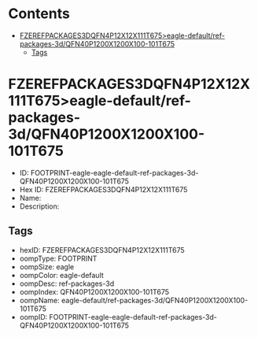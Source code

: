 



Contents
========

* [FZEREFPACKAGES3DQFN4P12X12X111T675>eagle-default/ref-packages-3d/QFN40P1200X1200X100-101T675](#fzerefpackages3dqfn4p12x12x111t675eagle-defaultref-packages-3dqfn40p1200x1200x100-101t675)
	* [Tags](#tags)

# FZEREFPACKAGES3DQFN4P12X12X111T675>eagle-default/ref-packages-3d/QFN40P1200X1200X100-101T675

- ID: FOOTPRINT-eagle-eagle-default-ref-packages-3d-QFN40P1200X1200X100-101T675
- Hex ID: FZEREFPACKAGES3DQFN4P12X12X111T675
- Name: 
- Description: 

## Tags

- hexID: FZEREFPACKAGES3DQFN4P12X12X111T675
- oompType: FOOTPRINT
- oompSize: eagle
- oompColor: eagle-default
- oompDesc: ref-packages-3d
- oompIndex: QFN40P1200X1200X100-101T675
- oompName: eagle-default/ref-packages-3d/QFN40P1200X1200X100-101T675
- oompID: FOOTPRINT-eagle-eagle-default-ref-packages-3d-QFN40P1200X1200X100-101T675
